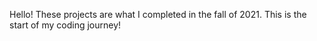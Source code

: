 Hello! These projects are what I completed in the fall of 2021. This is the start of my coding journey!
